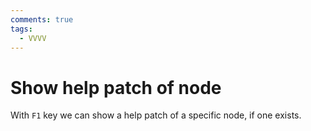 ```yaml
---
comments: true
tags:
  - VVVV
---
```



# Show help patch of node
With `F1` key we can show a help patch of a specific node, if one exists.